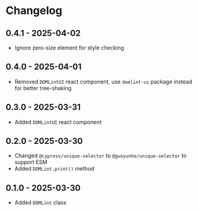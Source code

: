 # Changelog

## 0.4.1 - 2025-04-02

- Ignore zero-size element for style checking

## 0.4.0 - 2025-04-01

- Removed `DOMLintUI` react component, use `domlint-ui` package instead for better tree-shaking

## 0.3.0 - 2025-03-31

- Added `DOMLintUI` react component

## 0.2.0 - 2025-03-30

- Changed `@cypress/unique-selector` to `@guoyunhe/unique-selector` to support ESM
- Added `DOMLint.print()` method

## 0.1.0 - 2025-03-30

- Added `DOMLint` class
